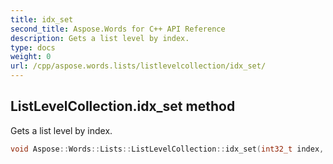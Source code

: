 ```yaml
---
title: idx_set
second_title: Aspose.Words for C++ API Reference
description: Gets a list level by index. 
type: docs
weight: 0
url: /cpp/aspose.words.lists/listlevelcollection/idx_set/
---
```

## ListLevelCollection.idx_set method


Gets a list level by index.

```cpp
void Aspose::Words::Lists::ListLevelCollection::idx_set(int32_t index, const System::SharedPtr<Aspose::Words::Lists::ListLevel> &value)
```

